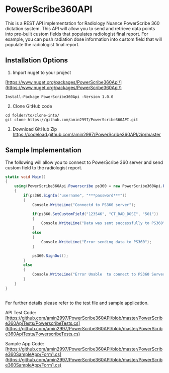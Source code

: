 # PowerScribe360API

This is a REST API implementation for Radiology Nuance PowerScribe 360 dictation system. This API will allow you to send and retrieve data points into pre-built custom fields that populates radiologist final report. For example, you can push radiation dose information into custom field that will populate the radiologist final report.

## Installation Options

1. Import nuget to your project

[https://www.nuget.org/packages/PowerScribe360Api/](https://www.nuget.org/packages/PowerScribe360Api/)
```
Install-Package PowerScribe360Api -Version 1.0.0
```

2. Clone GitHub code
```
cd folder/to/clone-into/ 
git clone https://github.com/amin2997/PowerScribe360API.git
```
3. Download GitHub Zip
https://codeload.github.com/amin2997/PowerScribe360API/zip/master



## Sample Implementation

The following will allow you to connect to PowerScribe 360 server and send custom field to the radiologist report.
``` csharp
static void Main()
{
	using(PowerScribe360Api.Powerscribe ps360 = new PowerScribe360Api.Powerscribe("http://ps360/RadPortal"))
	{
		if(ps360.SignIn("username", "***password***"))
		{
			Console.WriteLine("Connectd to PS360 server");

			if(ps360.SetCustomField("123546", "CT_RAD_DOSE", "501"))
			{
				Console.WriteLine("Data was sent successfully to PS360");
			}
			else
			{
				Console.WriteLine("Error sending data to PS360");
			}

			ps360.SignOut();
		}
		else
		{
			Console.WriteLine("Error Unable  to connect to PS360 Server.");
		}				
	}
}		
	
```

For further details please refer to the test file and sample application.

API Test Code:
[https://github.com/amin2997/PowerScribe360API/blob/master/PowerScribe360ApiTests/PowerscribeTests.cs](https://github.com/amin2997/PowerScribe360API/blob/master/PowerScribe360ApiTests/PowerscribeTests.cs)

Sample App Code:
[https://github.com/amin2997/PowerScribe360API/blob/master/PowerScribe360SampleApp/Form1.cs](https://github.com/amin2997/PowerScribe360API/blob/master/PowerScribe360SampleApp/Form1.cs)
